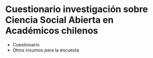 # Cuestionario investigación sobre Ciencia Social Abierta en Académicos chilenos

- Cuestionario
- Otros insumos para la encuesta
